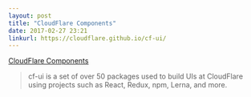 ```yaml
---
layout: post
title: "CloudFlare Components"
date: 2017-02-27 23:21
linkurl: https://cloudflare.github.io/cf-ui/
---
```


[CloudFlare Components](https://cloudflare.github.io/cf-ui/)

> cf-ui is a set of over 50 packages used to build UIs at CloudFlare using projects such as React, Redux, npm, Lerna, and more.
